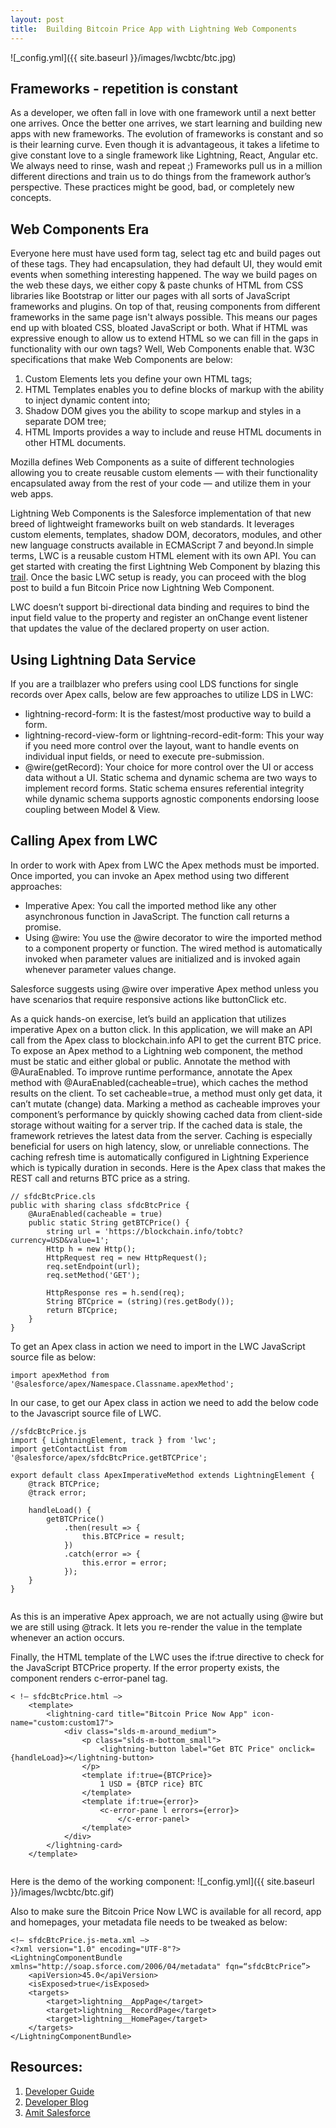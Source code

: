 ```yaml
---
layout: post
title:  Building Bitcoin Price App with Lightning Web Components 
---
```

![_config.yml]({{ site.baseurl }}/images/lwcbtc/btc.jpg)

## Frameworks - repetition is constant 

As a developer, we often fall in love with one framework until a next better one arrives. Once the better one arrives, we start learning and building new apps with new frameworks. The evolution of frameworks is constant and so is their learning curve. Even though it is advantageous, it takes a lifetime to give constant love to a single framework like Lightning, React, Angular etc. We always need to rinse, wash and repeat ;) Frameworks pull us in a million different directions and train us to do things from the framework author’s perspective. These practices might be good, bad, or completely new concepts. 

## Web Components Era 

Everyone here must have used form tag,  select tag etc and build pages out of these tags. They had encapsulation, they had default UI, they would emit events when something interesting happened. The way we build pages on the web these days, we either copy & paste chunks of HTML from CSS libraries like Bootstrap or litter our pages with all sorts of JavaScript frameworks and plugins. On top of that, reusing components from different frameworks in the same page isn't always possible. This means our pages end up with bloated CSS, bloated JavaScript or both. What if HTML was expressive enough to allow us to extend HTML so we can fill in the gaps in functionality with our own tags? Well, Web Components enable that. W3C specifications that make Web Components are below:

1. Custom Elements lets you define your own HTML tags;
1. HTML Templates enables you to define blocks of markup with the ability to inject dynamic content into;
1. Shadow DOM gives you the ability to scope markup and styles in a separate DOM tree;
1. HTML Imports provides a way to include and reuse HTML documents in other HTML documents.

Mozilla defines Web Components as a suite of different technologies allowing you to create reusable custom elements — with their functionality encapsulated away from the rest of your code — and utilize them in your web apps.  

Lightning Web Components is the Salesforce implementation of that new breed of lightweight frameworks built on web standards. It leverages custom elements, templates, shadow DOM, decorators, modules, and other new language constructs available in ECMAScript 7 and beyond.In simple terms, LWC is a reusable custom HTML element with its own API. You can get started with creating the first Lightning Web Component by blazing this [trail](https://trailhead.salesforce.com/en/content/learn/projects/quick-start-lightning-web-components). Once the basic LWC setup is ready, you can proceed with the blog post to build a fun Bitcoin Price now Lightning Web Component.

LWC doesn’t support bi-directional data binding and requires to bind the input field value to the property and register an onChange event listener that updates the value of the declared property on user action.

## Using Lightning Data Service
If you are a trailblazer who prefers using cool LDS functions for single records over Apex calls, below are few approaches to utilize LDS in LWC:
* lightning-record-form: It is the fastest/most productive way to build a form.
* lightning-record-view-form or lightning-record-edit-form: This your way if you need more control over the layout, want to handle events on individual input fields, or need to execute pre-submission.
* @wire(getRecord): Your choice for more control over the UI or access data without a UI.
Static schema and dynamic schema are two ways to implement record forms. Static schema ensures referential integrity while dynamic schema supports agnostic components endorsing loose coupling between Model & View.

## Calling Apex from LWC
In order to work with Apex from LWC the Apex methods must be imported. Once imported, you can invoke an Apex method using two different approaches:
* Imperative Apex: You call the imported method like any other asynchronous function in JavaScript. The function call returns a promise.
* Using @wire: You use the @wire decorator to wire the imported method to a component property or function. The wired method is automatically invoked when parameter values are initialized and is invoked again whenever parameter values change.

Salesforce suggests using @wire over imperative Apex method unless you have scenarios that require responsive actions like buttonClick etc.

As a quick hands-on exercise, let’s build an application that utilizes imperative Apex on a button click. In this application, we will make an API call from the Apex class to blockchain.info API to get the current BTC price. To expose an Apex method to a Lightning web component, the method must be static and either global or public. Annotate the method with @AuraEnabled. To improve runtime performance, annotate the Apex method with @AuraEnabled(cacheable=true), which caches the method results on the client. To set cacheable=true, a method must only get data, it can’t mutate (change) data. Marking a method as cacheable improves your component’s performance by quickly showing cached data from client-side storage without waiting for a server trip. If the cached data is stale, the framework retrieves the latest data from the server. Caching is especially beneficial for users on high latency, slow, or unreliable connections. The caching refresh time is automatically configured in Lightning Experience which is typically duration in seconds. Here is the Apex class that makes the REST call and returns BTC price as a string.

```
// sfdcBtcPrice.cls
public with sharing class sfdcBtcPrice {
    @AuraEnabled(cacheable = true)
    public static String getBTCPrice() {
        string url = 'https://blockchain.info/tobtc?currency=USD&value=1';
        Http h = new Http();
        HttpRequest req = new HttpRequest();
        req.setEndpoint(url);
        req.setMethod('GET');

        HttpResponse res = h.send(req);
        String BTCprice = (string)(res.getBody());
        return BTCprice;
    }
}

```

To get an Apex class in action we need to import in the LWC JavaScript source file as below:

```
import apexMethod from '@salesforce/apex/Namespace.Classname.apexMethod';

```
In our case, to get our Apex class in action we need to add the below code to the Javascript source file of LWC.

```
//sfdcBtcPrice.js
import { LightningElement, track } from 'lwc';
import getContactList from '@salesforce/apex/sfdcBtcPrice.getBTCPrice';

export default class ApexImperativeMethod extends LightningElement {
    @track BTCPrice;
    @track error;

    handleLoad() {
        getBTCPrice()
            .then(result => {
                this.BTCPrice = result;
            })
            .catch(error => {
                this.error = error;
            });
    }
}


```

As this is an imperative Apex approach, we are not actually using @wire but we are still using @track. It lets you re-render the value in the template whenever an action occurs.

Finally, the HTML template of the LWC uses the if:true directive to check for the JavaScript BTCPrice property. If the error property exists, the component renders c-error-panel tag.


```
< !— sfdcBtcPrice.html —>
    <template>
        <lightning-card title="Bitcoin Price Now App" icon-name="custom:custom17">
            <div class="slds-m-around_medium">
                <p class="slds-m-bottom_small">
                    <lightning-button label="Get BTC Price" onclick={handleLoad}></lightning-button>
                </p>
                <template if:true={BTCPrice}>
                    1 USD = {BTCP rice} BTC
                </template>
                <template if:true={error}>
                    <c-error-pane l errors={error}>
                        </c-error-panel>
                </template>
            </div>
        </lightning-card>
    </template>


```

Here is the demo of the working component:
![_config.yml]({{ site.baseurl }}/images/lwcbtc/btc.gif)

Also to make sure the Bitcoin Price Now LWC is available for all record, app and homepages, your metadata file needs to be tweaked as below:

```
<!— sfdcBtcPrice.js-meta.xml —>
<?xml version="1.0" encoding="UTF-8"?>
<LightningComponentBundle xmlns="http://soap.sforce.com/2006/04/metadata" fqn=“sfdcBtcPrice”>
    <apiVersion>45.0</apiVersion>
    <isExposed>true</isExposed>
    <targets>
        <target>lightning__AppPage</target>
        <target>lightning__RecordPage</target>
        <target>lightning__HomePage</target>
    </targets>
</LightningComponentBundle>

```
## Resources:
1. [Developer Guide](https://developer.salesforce.com/docs/component-library/documentation/lwc/apex)
2. [Developer Blog](https://developer.salesforce.com/blogs/2018/12/introducing-lightning-web-components-recipes-patterns-and-best-practices.html)
3. [Amit Salesforce](http://amitsalesforce.blogspot.com/2018/12/lightning-web-components-lwc-Salesforce.html)
